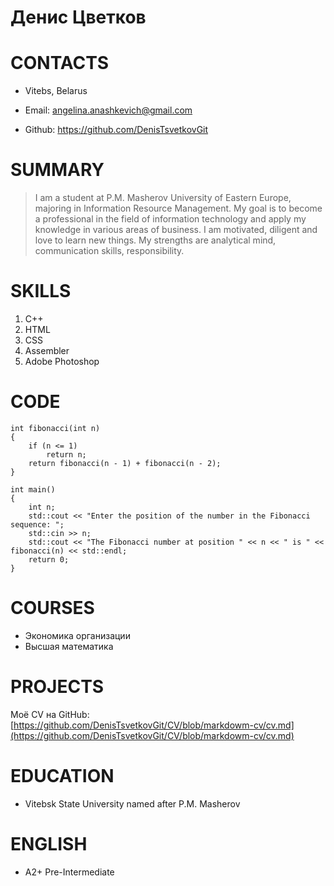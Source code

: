 # Денис Цветков
# CONTACTS
- Vitebs, Belarus

- Email: angelina.anashkevich@gmail.com

- Github: https://github.com/DenisTsvetkovGit

# SUMMARY
> I am a student at P.M. Masherov University of Eastern Europe, majoring in Information Resource Management. My goal is to become a professional in the field of information technology and apply my knowledge in various areas of business. I am motivated, diligent and love to learn new things. My strengths are analytical mind, communication skills, responsibility.
# SKILLS

1. С++
2. HTML
3. CSS
4. Assembler
5. Adobe Photoshop

# CODE
```
int fibonacci(int n)
{
    if (n <= 1)
        return n;
    return fibonacci(n - 1) + fibonacci(n - 2);
}

int main()
{
    int n;
    std::cout << "Enter the position of the number in the Fibonacci sequence: ";
    std::cin >> n;
    std::cout << "The Fibonacci number at position " << n << " is " << fibonacci(n) << std::endl;
    return 0;
}
```

# COURSES
+ Экономика организации
+ Высшая математика

# PROJECTS

Моё СV на GitHub: [https://github.com/DenisTsvetkovGit/CV/blob/markdowm-cv/cv.md](https://github.com/DenisTsvetkovGit/CV/blob/markdowm-cv/cv.md)

# EDUCATION

* Vitebsk State University named after P.M. Masherov

# ENGLISH

* A2+ Pre-Intermediate


